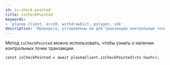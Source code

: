 ```yaml
---
id: is-check-pointed
title: isCheckPointed
keywords:
- 'plasma client, erc20, withdrawExit, polygon, sdk'
description: 'Проверьте, установлены ли для транзакции контрольные точки.'
---
```


Метод `isCheckPointed` можно использовать, чтобы узнать о наличии контрольных точек транзакции.

```
const isCheckPointed = await plasmaClient.isCheckPointed(<tx hash>);
```

